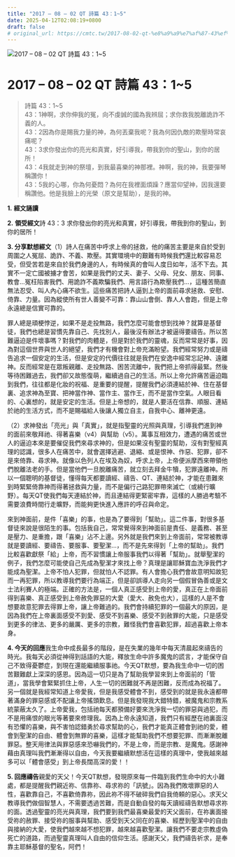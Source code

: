 ```yaml
---
title: "2017 – 08 – 02 QT 詩篇 43：1~5"
date: 2025-04-12T02:08:19+0800
draft: false
# original_url: https://cmtc.tw/2017-08-02-qt-%e8%a9%a9%e7%af%87-43%ef%bc%9a15
---
```


![2017 – 08 – 02 QT 詩篇 43：1\~5](/images/qt.jpg   "2017 – 08 – 02 QT 詩篇 43：1\~5")

# 2017 – 08 – 02 QT 詩篇 43：1\~5

> 詩篇 43：1\~5  
> 43：1神啊，求你伸我的冤，向不虔誠的國為我辨屈；求你救我脫離詭詐不義的人。  
> 43：2因為你是賜我力量的神，為何丟棄我呢？我為何因仇敵的欺壓時常哀痛呢？  
> 43：3求你發出你的亮光和真實，好引導我，帶我到你的聖山，到你的居所！  
> 43：4我就走到神的祭壇，到我最喜樂的神那裡。神啊，我的神，我要彈琴稱讚你！  
> 43：5我的心哪，你為何憂悶？為何在我裡面煩躁？應當仰望神，因我還要稱讚他。他是我臉上的光榮（原文是幫助），是我的神。

**1.** **經文誦讀**

**2.** **領受經文**詩 43：3 求你發出你的亮光和真實，好引導我，帶我到你的聖山，到你的居所！

**3. 分享默想經文**（1）詩人在痛苦中呼求上帝的拯救，他的痛苦主要是來自於受到周圍之人冤屈、詭詐、不義、欺壓。其實環境中的艱難有時候我們還比較容易忍受，但受苦若是來自於我們身邊的人，有時候真的會叫人度日如年，活不下去。其實不一定亡國被擄才會苦，如果是我們的丈夫、妻子、父母、兒女、朋友、同事、教會…冤枉陷害我們、用詭詐不義欺騙我們、用言語行為欺壓我們…，這種苦簡直無法忍受、叫人內心痛不欲生。這些痛苦把詩人逼到上帝的面前尋求拯救、安慰、倚靠、力量。因為縱使所有世人善變不可靠：靠山山會倒、靠人人會跑，但是上帝永遠總是信實可靠的。

罪人總是頑梗悖逆，如果不是走投無路，我們怎麼可能會想到找神？就算是基督徒，我們也總是習慣先靠自己、先找別人，最後沒有辦法才被逼得要禱告。所以苦難逼迫是件壞事嗎？對我們的肉體是，但是對於我們的靈魂，反而常常是好事，因為對這個世界與世人的絕望，我們才有機會對上帝充滿盼望。我們經常努力或是禱告追求一個安定的生活，但是安定的代價往往就是我們在安逸中經常忘記神、遠離神。反而經常是在眾叛親離、走投無路、困苦流離中，我們把上帝抓得最緊。然後等待困難過去，我們卻又故態復萌，繼續過自己的生活。所以上帝允許痛苦逼迫臨到我們，往往都是化妝的祝福、是重要的提醒，提醒我們必須連結於神、住在基督裏、追求神為至寶、把神當作神、當作主、當作王，而不是當作空氣。人眼目看的、心裏想的，就是安定的生活。但是上帝想的，就是人要活在信靠、順服、連結於祂的生活方式，而不是賜福給人後讓人獨立自主，自我中心、離神更遠。

（2）求神發出「亮光」與「真實」，就是指聖靈的光照與真理，引導我們進到神的面前來敬拜祂、得著喜樂（v4）與幫助（v5）。萬事互相效力，遭遇的痛苦或世人的逼迫本來是要催促我們來尋求神的，但是如果沒有聖靈的幫助，沒有對聖經真理的認識，很多人在痛苦中，就會選擇逃避、退縮、或是恨神、作惡、犯罪，卻不是來倚靠、尋求神。就像以色列人在埃及為奴，呼求上帝，上帝便派摩西來帶領他們脫離法老的手。但是當他們一旦脫離痛苦，就立刻去拜金牛犢，犯罪遠離神。所以一個聰明的基督徒，懂得每天都要讀經、禱告、QT、連結於神，才能在患難來到時緊緊倚靠神而得著拯救與力量，而不是偏行己路犯罪帶來滅亡（或繞行曠野）。每天QT使我們每天連結於神，而且連結得更緊密牢靠，這樣的人勝過考驗不需要浪費時間行走曠野，而能夠更快進入應許的呼召與命定。

來到神面前，是件「喜樂」的事，也是為了要得到「幫助」。這二件事，對很多基督徒來說是很陌生的事。包括我自己，常常覺得來到神面前是責任、是義務、甚至是壓力、是重擔，跟「喜樂」沾不上邊。另外就是我們來到上帝面前，常常被教導就是要讀經、要禱告、要服事、要聖潔…，而不是先來得到「上帝的幫助」。我們比較喜歡獻祭「給」上帝，而不習慣讓上帝服事我們以得著「幫助」。就舉聖潔的例子，我們怎麼可能使自己先成為聖潔才來找上帝？真理是讓耶穌寶血洗淨我們才能成為聖潔。上帝不怕人犯罪，但就怕人不認罪。有人會擔心我們會故意明知故犯而一再犯罪，所以教導我們要行為端正，但是卻誤導人走向另一個假冒偽善或是文士法利賽人的極端。正確的方法是，一個人真正感受到上帝的愛，真正在上帝面前得到喜樂、真正感受到上帝赦免罪惡的大愛（愛大、赦免也大），這樣的人是不會想要故意犯罪去得罪上帝，讓上帝難過的。我們會持續犯罪的一個最大的原因，是因為我們在上帝裏面感受不到愛、感受不到喜樂、感受不到赦罪的大能，只是感受到更多的律法、更多的嚴厲、更多的宗教，難怪我們會喜歡犯罪，超過喜歡上帝本身。

**4. 今天的回應**我生命中成長最多的階段，是在失業的幾年中每天清晨起來禱告的時光。我每天必須從神得到話語的大能，釋放生命中許多魔鬼的謊言，才能保守自己不致得憂鬱症，到現在還能繼續服事祂。今天QT默想，要為我生命中一切的困苦艱難獻上深深的感恩。因為這一切只是為了幫助我學習來到上帝面前的「管道」，當我學會緊緊抓住上帝，人生一切的困難就不再是困難，反而成為祝福了。另一個就是我經常知道上帝愛我，但是我感受體會不到，感受到的就是我永遠都帶著滿身的罪惡感或不配讓上帝搖頭歎息。但是我發現我大錯特錯，被魔鬼和宗教系統蒙蔽太久了。上帝愛我，包括祂每天都預備好要來洗淨我一切的罪惡與過犯，而不是用痛恨的眼光等著要來修理我。因為上帝永遠知道，我們只有經歷在祂裏面沒有恐懼的喜樂，與不害怕認錯勇於尋求幫助的心，我們才能真正體會到祂的愛，體會到聖潔的自由、體會到無罪的喜樂，這樣才能幫助我們不想要犯罪、而漸漸脫離罪惡。整天用律法與罪惡感來恐嚇我們的，不是上帝，而是宗教、是魔鬼。感謝神藉由真理叫我們漸漸得以自由，今天我要繼續默想活在這樣的真理中，使我越來越多可以「體會感受」到上帝長闊高深的愛！！

**5. 回應禱告**親愛的天父！今天QT默想，發現原來每一件臨到我們生命中的大小難處，都是提醒我們親近祢、信靠祢、尋求祢的「訊號」。因為我們敗壞罪惡的人性，喜歡靠自己，不喜歡倚靠祢，因此祢不得不破碎我們自我倚頼的惡心。求天父教導我們做個智慧人，不需要透過苦難，而是自動自發的每天讀經禱告默想尋求祢的面。透過聖靈的亮光與真理，我們要到我們最喜樂最愛的天父面前，在祢裏面接受祢的赦罪、接受祢的服事與幫助、感受到天父同在的喜樂、經歷到聖潔中的自由與接納的大愛，使我們越來越不想犯罪，越來越喜歡聖潔。讓我們不要走宗教虛偽死亡的道路，而過聖靈真理叫人自由的信仰生活。感謝天父，我們禱告祈求，是奉靠主耶穌基督的聖名，阿們！